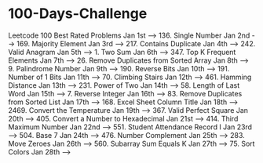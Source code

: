 # 100-Days-Challenge
Leetcode 100 Best Rated Problems
Jan 1st --> 136. Single Number
Jan 2nd --> 169. Majority Element
Jan 3rd --> 217. Contains Duplicate
Jan 4th --> 242. Valid Anagram
Jan 5th --> 1. Two Sum
Jan 6th --> 347. Top K Frequent Elements
Jan 7th --> 26. Remove Duplicates from Sorted Array
Jan 8th --> 9. Palindrome Number
Jan 9th --> 190. Reverse Bits
Jan 10th --> 191. Number of 1 Bits
Jan 11th --> 70. Climbing Stairs
Jan 12th --> 461. Hamming Distance
Jan 13th --> 231. Power of Two
Jan 14th --> 58. Length of Last Word
Jan 15th --> 7. Reverse Integer
Jan 16th --> 83. Remove Duplicates from Sorted List
Jan 17th --> 168. Excel Sheet Column Title
Jan 18th --> 2469. Convert the Temperature
Jan 19th --> 367. Valid Perfect Square
Jan 20th --> 405. Convert a Number to Hexadecimal
Jan 21st --> 414. Third Maximum Number
Jan 22nd --> 551. Student Attendance Record I
Jan 23rd --> 504. Base 7
Jan 24th --> 476. Number Complement
Jan 25th --> 283. Move Zeroes
Jan 26th --> 560. Subarray Sum Equals K
Jan 27th --> 75. Sort Colors
Jan 28th --> 
